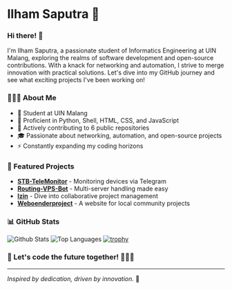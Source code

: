 # Ilham Saputra 🚀

### Hi there! 👋

I'm Ilham Saputra, a passionate student of Informatics Engineering at UIN Malang, exploring the realms of software development and open-source contributions. With a knack for networking and automation, I strive to merge innovation with practical solutions. Let's dive into my GitHub journey and see what exciting projects I've been working on!

### 👨🏻‍💻 About Me 

- 💼 Student at UIN Malang
- 🌟 Proficient in Python, Shell, HTML, CSS, and JavaScript
- 🔭 Actively contributing to 6 public repositories
- 🎓 Passionate about networking, automation, and open-source projects
- ⚡ Constantly expanding my coding horizons 

### 🌟 Featured Projects

- **[STB-TeleMonitor](https://github.com/Gowangz/STB-TeleMonitor)** - Monitoring devices via Telegram
- **[Routing-VPS-Bot](https://github.com/Gowangz/Routing-VPS-Bot)** - Multi-server handling made easy
- **[Izin](https://github.com/Gowangz/izin)** - Dive into collaborative project management
- **[Weboenderproject](https://github.com/Gowangz/weboenderproject)** - A website for local community projects

### 📊 GitHub Stats
![Github Stats](https://github-readme-stats.vercel.app/api?username=Gowangz)
![Top Languages](https://github-readme-stats.vercel.app/api/top-langs/?username=Gowangz)
[![trophy](https://github-profile-trophy.vercel.app/?username=Gowangz)](https://github.com/Gowangz)


### 🚀 Let's code the future together! 👨🏻‍💻

---

*Inspired by dedication, driven by innovation.* 🌟
